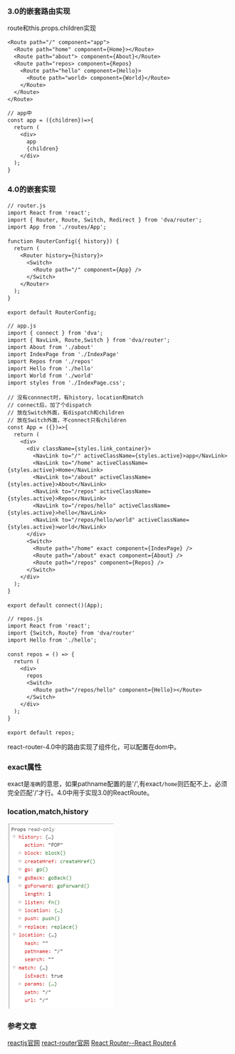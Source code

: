 ### 3.0的嵌套路由实现
route和this.props.children实现
```
<Route path="/" component="app">
  <Route path="home" component={Home}></Route>
  <Route path="about"> component={About}</Route>
  <Route path="repos> component={Repos}
    <Route path="hello" component={Hello}>
      <Route path="world> component={World}</Route>
    </Route>
  </Route>
</Route>
```
```
// app中
const app = ({children})=>{
  return (
    <div>
      app
      {children}
    </div>
  );
}
```
### 4.0的嵌套实现
```
// router.js
import React from 'react';
import { Router, Route, Switch, Redirect } from 'dva/router';
import App from './routes/App';

function RouterConfig({ history}) {
  return (
    <Router history={history}>
      <Switch>
        <Route path="/" component={App} />
      </Switch>
    </Router>
  );
}

export default RouterConfig;
```
```
// app.js
import { connect } from 'dva';
import { NavLink, Route,Switch } from 'dva/router';
import About from './about'
import IndexPage from './IndexPage'
import Repos from './repos'
import Hello from './hello'
import World from './world'
import styles from './IndexPage.css';

// 没有connnect时，有history，location和match
// connect后，加了个dispatch
// 放在Switch外面，有dispatch和children
// 放在Switch外面，不connect只有children
const App = ({})=>{
  return (
    <div>
      <div className={styles.link_container}>
        <NavLink to="/" activeClassName={styles.active}>app</NavLink>
        <NavLink to="/home" activeClassName={styles.active}>Home</NavLink>
        <NavLink to="/about" activeClassName={styles.active}>About</NavLink>
        <NavLink to="/repos" activeClassName={styles.active}>Repos</NavLink>
        <NavLink to="/repos/hello" activeClassName={styles.active}>hello</NavLink>
        <NavLink to="/repos/hello/world" activeClassName={styles.active}>world</NavLink>
      </div>
      <Switch>
        <Route path="/home" exact component={IndexPage} />
        <Route path="/about" exact component={About} />
        <Route path="/repos" component={Repos} />
      </Switch>
    </div>
  );
}

export default connect()(App);
```
```
// repos.js
import React from 'react';
import {Switch, Route} from 'dva/router'
import Hello from './hello';

const repos = () => {
  return (
    <div>
      repos
      <Switch>
        <Route path="/repos/hello" component={Hello}></Route>
      </Switch>
    </div>
  );
}

export default repos;
```
react-router-4.0中的路由实现了组件化，可以配置在dom中。
### exact属性
exact是`准确`的意思，如果pathname配置的是'/',有exact`/home`则匹配不上，必须完全匹配'/'才行。4.0中用于实现3.0的ReactRoute。
### location,match,history
![image](https://github.com/qingfengmy/blogs/raw/master/sources/20180115/0.png)
### 参考文章
[reactjs官网](https://reactjs.org/docs/hello-world.html)
[react-router官网](https://reacttraining.com/react-router/web/example/basic)
[React Router--React Router4](https://www.jianshu.com/p/9ffeb2ee4f38)

